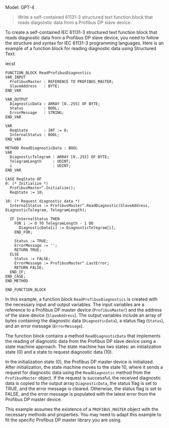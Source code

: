 Model: GPT-4

> Write a self-contained 61131-3 structured text function block that reads diagnostic data from a Profibus DP slave device.

To create a self-contained IEC 61131-3 structured text function block that reads diagnostic data from a Profibus DP slave device, you need to follow the structure and syntax for IEC 61131-3 programming languages. Here is an example of a function block for reading diagnostic data using Structured Text:

iecst

```iecst
FUNCTION_BLOCK ReadProfibusDiagnostics
VAR_INPUT
  ProfibusMaster : REFERENCE TO PROFIBUS_MASTER;
  SlaveAddress   : BYTE;
END_VAR

VAR_OUTPUT
  DiagnosticData : ARRAY [0..255] OF BYTE;
  Status         : BOOL;
  ErrorMessage   : STRING;
END_VAR

VAR
  ReqState       : INT := 0;
  InternalStatus : BOOL;
END_VAR

METHOD ReadDiagnosticData : BOOL
VAR
  DiagnosticTelegram : ARRAY [0..255] OF BYTE;
  TelegramLength     : UDINT;
  i                  : UDINT;
END_VAR

CASE ReqState OF
0: (* Initialize *)
  ProfibusMaster^.Initialize();
  ReqState := 10;

10: (* Request diagnostic data *)
  InternalStatus := ProfibusMaster^.ReadDiagnostic(SlaveAddress, DiagnosticTelegram, TelegramLength);

  IF InternalStatus THEN
    FOR i := 0 TO TelegramLength - 1 DO
      DiagnosticData[i] := DiagnosticTelegram[i];
    END_FOR;

    Status := TRUE;
    ErrorMessage := '';
    RETURN TRUE;
  ELSE
    Status := FALSE;
    ErrorMessage := ProfibusMaster^.LastError;
    RETURN FALSE;
  END_IF;
END_CASE;
END_METHOD

END_FUNCTION_BLOCK
```

In this example, a function block `ReadProfibusDiagnostics` is created with the necessary input and output variables. The input variables are a reference to a Profibus DP master device (`ProfibusMaster`) and the address of the slave device (`SlaveAddress`). The output variables include an array of bytes containing the diagnostic data (`DiagnosticData`), a status flag (`Status`), and an error message (`ErrorMessage`).

The function block contains a method `ReadDiagnosticData` that implements the reading of diagnostic data from the Profibus DP slave device using a state machine approach. The state machine has two states: an initialization state (0) and a state to request diagnostic data (10).

In the initialization state (0), the Profibus DP master device is initialized. After initialization, the state machine moves to the state 10, where it sends a request for diagnostic data using the `ReadDiagnostic` method from the `ProfibusMaster` object. If the request is successful, the received diagnostic data is copied to the output array `DiagnosticData`, the status flag is set to TRUE, and the error message is cleared. Otherwise, the status flag is set to FALSE, and the error message is populated with the latest error from the Profibus DP master device.

This example assumes the existence of a `PROFIBUS_MASTER` object with the necessary methods and properties. You may need to adapt this example to fit the specific Profibus DP master library you are using.